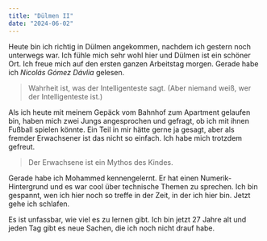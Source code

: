 ```yaml
---
title: "Dülmen II"
date: "2024-06-02"
---
```


Heute bin ich richtig in Dülmen angekommen, nachdem ich gestern noch unterwegs war. Ich fühle mich sehr wohl hier und Dülmen ist ein schöner Ort. Ich freue mich auf den ersten ganzen Arbeitstag morgen. Gerade habe ich _Nicolás Gómez Dávlia_ gelesen.

> Wahrheit ist, was der Intelligenteste sagt.
> (Aber niemand weiß, wer der Intelligenteste ist.)

Als ich heute mit meinem Gepäck vom Bahnhof zum Apartment gelaufen bin, haben mich zwei Jungs angesprochen und gefragt, ob ich mit ihnen Fußball spielen könnte. Ein Teil in mir hätte gerne ja gesagt, aber als fremder Erwachsener ist das nicht so einfach. Ich habe mich trotzdem gefreut.

> Der Erwachsene ist ein Mythos des Kindes.

Gerade habe ich Mohammed kennengelernt. Er hat einen Numerik-Hintergrund und es war cool über technische Themen zu sprechen. Ich bin gespannt, wen ich hier noch so treffe in der Zeit, in der ich hier bin. Jetzt gehe ich schlafen.

Es ist unfassbar, wie viel es zu lernen gibt. Ich bin jetzt 27 Jahre alt und jeden Tag gibt es neue Sachen, die ich noch nicht drauf habe.
